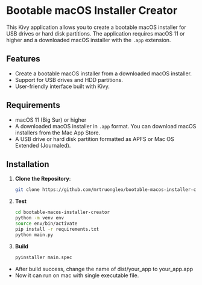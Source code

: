 # Bootable macOS Installer Creator

This Kivy application allows you to create a bootable macOS installer for USB drives or hard disk partitions.
The application requires macOS 11 or higher and a downloaded macOS installer with the `.app` extension.

## Features

- Create a bootable macOS installer from a downloaded macOS installer.
- Support for USB drives and HDD partitions.
- User-friendly interface built with Kivy.

## Requirements

- macOS 11 (Big Sur) or higher
- A downloaded macOS installer in `.app` format. You can download macOS installers from the Mac App Store.
- A USB drive or hard disk partition formatted as APFS or Mac OS Extended (Journaled).

## Installation

1. **Clone the Repository**:
   ```bash
   git clone https://github.com/mrtruongleo/bootable-macos-installer-creator.git
   ```
2. **Test**
   ```bash
   cd bootable-macos-installer-creator
   python -m venv env
   source env/bin/activate
   pip install -r requirements.txt
   python main.py
   ```
3. **Build**
   ```bash
   pyinstaller main.spec
   ```

- After build success, change the name of dist/your_app to your_app.app
- Now it can run on mac with single executable file.
